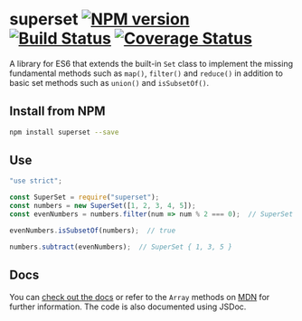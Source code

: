 # superset [![NPM version][npm-image]][npm-url] [![Build Status][travis-image]][travis-url] [![Coverage Status][coveralls-image]][coveralls-url]

A library for ES6 that extends the built-in `Set` class to implement the missing fundamental methods such as `map()`,
`filter()` and `reduce()` in addition to basic set methods such as `union()` and `isSubsetOf()`.

## Install from NPM

```sh
npm install superset --save
```

## Use

```js
"use strict";

const SuperSet = require("superset");
const numbers = new SuperSet([1, 2, 3, 4, 5]);
const evenNumbers = numbers.filter(num => num % 2 === 0);  // SuperSet { 2, 4 }

evenNumbers.isSubsetOf(numbers);  // true

numbers.subtract(evenNumbers);  // SuperSet { 1, 3, 5 }
```

## Docs

You can [check out the docs](https://superset.readthedocs.org/en/latest/) or refer to the `Array` methods on 
[MDN](https://developer.mozilla.org) for further information. The code is also documented using JSDoc.

[npm-image]: https://img.shields.io/npm/v/superset.svg?style=flat-square
[npm-url]: https://www.npmjs.com/package/superset
[travis-image]: https://img.shields.io/travis/BYK/superset/master.svg?style=flat-square
[travis-url]: https://travis-ci.org/BYK/superset
[coveralls-image]: https://img.shields.io/coveralls/BYK/superset/master.svg?style=flat-square
[coveralls-url]: https://coveralls.io/r/BYK/superset?branch=master
